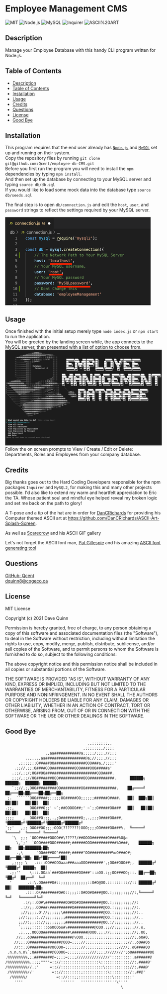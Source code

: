 
# Employee Management CMS
 
 ![MIT](https://img.shields.io/badge/License-MIT-orange)  ![Node.js](https://img.shields.io/badge/Tech-Node.js-lightblue)  ![MySQL](https://img.shields.io/badge/Tech-MySQL-lightblue)  ![Inquirer](https://img.shields.io/badge/Tech-Inquirer-lightblue)  ![ASCII%20ART](https://img.shields.io/badge/Tech-ASCII%20ART-lightblue) 

## Description
Manage your Employee Database with this handy CLI program written for Node.js.  

## Table of Contents

* [Description](#description)
* [Table of Contents](#table-of-contents)
* [Installation](#installation)
* [Usage](#usage)
* [Credits](#credits)
* [Questions](#questions)
* [License](#license)
* [Good Bye](#good-bye)

## Installation

This program requires that the end user already has [`Node.js`](https://nodejs.org/en/) and [`MySQL`](https://www.mysql.com/) set up and running on their system.  
 Copy the repository files by running `git clone git@github.com:Qcent/employee-db-CMS.git`  
 Before you first run the program you will need to install the `npm` dependencies by typing `npm install`.\
  And then set up the database by connecting to your MySQL server and typing `source db/db.sql`\
 If you would like to load some mock data into the database type `source db/seeds.sql`
 
 The final step is to open `db/connection.js` and edit the `host`, `user`, and `password` strings to reflect the settings required by your MySQL server.

![Edit your settings](./assets/images/app-screenshot-2.png)

## Usage

Once finished with the initial setup merely type `node index.js` or `npm start` to run the application.  
 You will be greeted by the landing screen while, the app connects to the MySQL server, then presented with a list of option to choose from. 
 ![Landing Screen](./assets/images/app-screenshot-1.png)   
 Follow the on screen prompts to View / Create / Edit or Delete: Departments, Roles and Employees from your company database. 

## Credits
Big thanks goes out to the Hard Coding Developers responsible for the npm packages `Inquirer` and `MySQL2`, for making this and many other projects possible. I'd also like to extend my warm and heartfelt appreciation to Eric the TA. Whose patient soul and mindful eye helped reveal my broken logic and set me back on the path to glory! 

A T-pose and a tip of the hat are in order for [DanCRichards](https://github.com/DanCRichards) for providing his Computer themed ASCII art at https://github.com/DanCRichards/ASCII-Art-Splash-Screen.

As well as [Scarecrow](https://www.incredibleart.org/links/ascii/ScarecrowGifGalle.html) and his ASCII GIF gallery

Let's not forget the ASCII font man, [Pat Gillespie](http://patorjk.com/) and his amazing [ASCII font generating tool](https://patorjk.com/software/taag/)


## Questions

[GitHub: Qcent](https://github.com/Qcent)  
dquinn8@cogeco.ca

   
## License

MIT License

Copyright (c) 2021 Dave Quinn

Permission is hereby granted, free of charge, to any person obtaining a copy
of this software and associated documentation files (the "Software"), to deal
in the Software without restriction, including without limitation the rights
to use, copy, modify, merge, publish, distribute, sublicense, and/or sell
copies of the Software, and to permit persons to whom the Software is
furnished to do so, subject to the following conditions:

The above copyright notice and this permission notice shall be included in all
copies or substantial portions of the Software.

THE SOFTWARE IS PROVIDED "AS IS", WITHOUT WARRANTY OF ANY KIND, EXPRESS OR
IMPLIED, INCLUDING BUT NOT LIMITED TO THE WARRANTIES OF MERCHANTABILITY,
FITNESS FOR A PARTICULAR PURPOSE AND NONINFRINGEMENT. IN NO EVENT SHALL THE
AUTHORS OR COPYRIGHT HOLDERS BE LIABLE FOR ANY CLAIM, DAMAGES OR OTHER
LIABILITY, WHETHER IN AN ACTION OF CONTRACT, TORT OR OTHERWISE, ARISING FROM,
OUT OF OR IN CONNECTION WITH THE SOFTWARE OR THE USE OR OTHER DEALINGS IN THE
SOFTWARE.
                 

     
## Good Bye
```
                                     .,;;;;;;;,.
                                   ,;;;;;;;,/;;;;
                  .,aa###########@a;;;;;/;;;,//;;;
         ..,,,.,aa##################@a;//;;;,//;;;
      ,;;;;;;;O#####OO##############OOO###a,/;;;;'
    .;;//,;;;O####OOO##########OOO####OOO#####a'
   .;;/,;;/;OO##OO#######################OOO####.
   ;;;/,;;//OO#######OOO###########OOO###########.      ██████╗  ██████╗  ██████╗ ██████╗     
   `;;//,;,OOO#########OO#########OO##############.    ██╔════╝ ██╔═══██╗██╔═══██╗██╔══██╗    
 ;.  ``````OOO#####;;;;;;OO#####OO;;;;;;######O####.   ██║  ███╗██║   ██║██║   ██║██║  ██║    
.;;,       OOO###O;;' ~`;##OOOOO##;' ~`;;O#####OO###   ██║   ██║██║   ██║██║   ██║██║  ██║    
;;;;    ,  OOO##O;;;,.,;O#########O;,.,;;;O####OO###,  ╚██████╔╝╚██████╔╝╚██████╔╝██████╔╝    
`;;'   ,;; OOO##OO;;;;OOO(???????)OOO;;;;OO####OO###%,  ╚═════╝  ╚═════╝  ╚═════╝ ╚═════╝     
   `\  ;;; `OOO#####OOOO##\?????/##OOOO#######O####%O@a   
     \,`;'  `OOO####OOO######;######OOO###########%O###,    ██████╗ ██╗   ██╗███████╗██╗  
     .,\      `OO####OO"#####;#####"OO##########%oO###O#;   ██╔══██╗╚██╗ ██╔╝██╔════╝██║ 
   ,;;;; \   .::::OO##OOOaaa###aaaOOO#######',;OO##OOO##;,  ██████╔╝ ╚████╔╝ █████╗  ██║                                                                                            
  .;;''    \:::.OOaa`###OO#######OO###'::aOO.:;;OO###OO;::. ██╔══██╗  ╚██╔╝  ██╔══╝  ╚═╝
  '       .::\.OO####O#::;;;;;;;;;;;;::O#O@OO.::::::::://:: ██████╔╝   ██║   ███████╗██╗
         .:::.O\########O#O::;;;::O#OO#O###@OO.:;;;;;;;;//:,╚═════╝    ╚═╝   ╚══════╝╚═╝
        .:/;:.OO#\#########OO#OO#OO########@OO.:;;;;;;;;;//:
       .://;;.OO###\##########O#############@OO.:;;;;;;;;//:.
       ;//;;;;.O'//;;;;;;\##################@OO.:;;;;;;;;//:..
      ;//:;;;;:.//;;;;;;;;;#################@OO.:;;;;;;;;;//..
      ;;//:;;;:://;;;;;;;;;################@OO.:/;;;;;;;;;//..
      `;;;;;:::::::ooOOOoo#\############@OOO.;;//;;;;;;;;;//.o,
      .;,,,.OOOOO############\#######@OOO.;;;//;;;;;;;;;;//;.OO,
     //;;.oO##################@\OOO.;;;;;;;;;;;;;;;;;;;;//;.oO#O,
    //;;;;O##############@OOO=;;;;//;;;;;;;;;;;;;;;;;;;//;.oO##Oo
    //::;;O#########@OOOOO=;;;;;;;//;;;;;;;;;;;;;;;////;.oO####OO
 .n.n.n.n\`;O########@OOOOO=;;;;;;;;;;///;;;;////////';oO########OO
.%%%%%%%%%,;;########@=;;;;=;;;;///////////////':::::::::.a######@
/%%%%%%%%%%.;;;;""""=:://:::::::::::::::::\::::::::::::://:.####@'
/%%%%%%%%%//.;'     =:://:::::::::::::::::::\::::::::::://:.###@'
 /%%%%%%%%//'        =:://::::::::;:::::::::::\:::::::://:.##@'
  /%%%%%%/             =:://:::;;:::::::::::::::\::::::::'
    ''''                 ''''''   ''''''''''''''''\''''
                                                    \
```